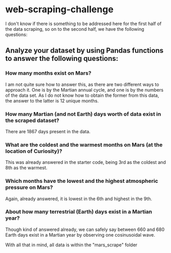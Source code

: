 # web-scraping-challenge

I don't know if there is something to be addressed here for the first half of the data scraping, so on to the second half, we have the following questions:
## Analyze your dataset by using Pandas functions to answer the following questions:


### How many months exist on Mars?
I am not quite sure how to answer this, as there are two different ways to approach it. One is by the Martian annual cycle, and one is by the numbers of the data set. As I do not know how to obtain the former from this data, the answer to the latter is 12 unique months.

### How many Martian (and not Earth) days worth of data exist in the scraped dataset?
There are 1867 days present in the data.

### What are the coldest and the warmest months on Mars (at the location of Curiosity)?
This was already answered in the starter code, being 3rd as the coldest and 8th as the warmest.

### Which months have the lowest and the highest atmospheric pressure on Mars?
Again, already answered, it is lowest in the 6th and highest in the 9th.

### About how many terrestrial (Earth) days exist in a Martian year? 
Though kind of answered already, we can safely say between 660 and 680 Earth days exist in a Martian year by observing one cosinusoidal wave.




With all that in mind, all data is within the "mars_scrape" folder